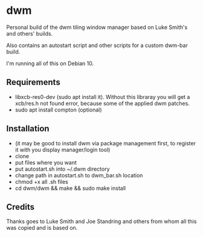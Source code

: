 # dwm

Personal build of the dwm tiling window manager based on Luke Smith's and others' builds.

Also contains an autostart script and other scripts for a custom dwm-bar build.

I'm running all of this on Debian 10.

## Requirements

* libxcb-res0-dev (sudo apt install it). Without this libraray you will get a xcb/res.h not found error, because some of the applied dwm patches.
* sudo apt install compton (optional)

## Installation
* (it may be good to install dwm via package management first, to register it with you display manager/login tool)
* clone
* put files where you want
* put autostart.sh into ~/.dwm directory
* change path in autostart.sh to dwm_bar.sh location
* chmod +x all .sh files
* cd dwm/dwm && make && sudo make install

## Credits
Thanks goes to Luke Smith and Joe Standring and others from whom all this was copied and is based on.

